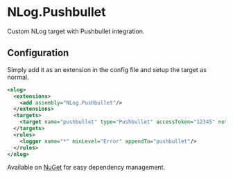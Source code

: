 # NLog.Pushbullet
Custom NLog target with Pushbullet integration.
## Configuration

Simply add it as an extension in the config file and setup the target as normal.
```xml
<nlog> 
  <extensions> 
    <add assembly="NLog.Pushbullet"/> 
  </extensions> 
  <targets> 
    <target name="pushbullet" type="Pushbullet" accessToken="12345" noteTitle="Message from NLog on ${machinename}"/>
  </targets> 
  <rules> 
    <logger name="*" minLevel="Error" appendTo="pushbullet"/>
  </rules> 
</nlog>
```
Available on [NuGet](https://www.nuget.org/packages/NLog.Pushbullet/) for easy dependency management.